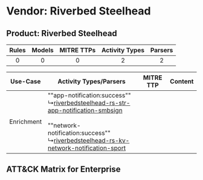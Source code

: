 Vendor: Riverbed Steelhead
==========================
Product: Riverbed Steelhead
---------------------------
| Rules | Models | MITRE TTPs | Activity Types | Parsers |
|:-----:|:------:|:----------:|:--------------:|:-------:|
|   0   |   0    |     0      |       2        |    2    |

|  Use-Case  | Activity Types/Parsers    | MITRE TTP | Content    |
|:----------:| ---- | --------- | ---- |
| Enrichment |  ""app-notification:success""<br> ↳[riverbedsteelhead-rs-str-app-notification-smbsign](Ps/pC_riverbedsteelheadrsstrappnotificationsmbsign.md)<br><br> ""network-notification:success""<br> ↳[riverbedsteelhead-rs-kv-network-notification-sport](Ps/pC_riverbedsteelheadrskvnetworknotificationsport.md)<br> |    | [](RM/r_m_riverbed_steelhead_riverbed_steelhead_Enrichment.md) |

ATT&CK Matrix for Enterprise
----------------------------
